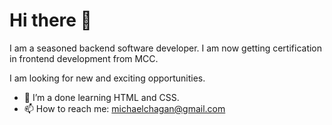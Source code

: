 # Hi there 👋

I am a seasoned backend software developer.  I am now getting certification in frontend development from MCC.

I am looking for new and exciting opportunities.

- 🌱 I’m a done learning HTML and CSS.
- 📫 How to reach me: michaelchagan@gmail.com


<!--
**mchagan/mchagan** is a ✨ _special_ ✨ repository because its `README.md` (this file) appears on your GitHub profile.

Here are some ideas to get you started:

- 🔭 I’m currently working on ...
- 🌱 I’m currently learning ...
- 👯 I’m looking to collaborate on ...
- 🤔 I’m looking for help with ...
- 💬 Ask me about ...
- 📫 How to reach me: ...
- 😄 Pronouns: ...
- ⚡ Fun fact: ...
-->

